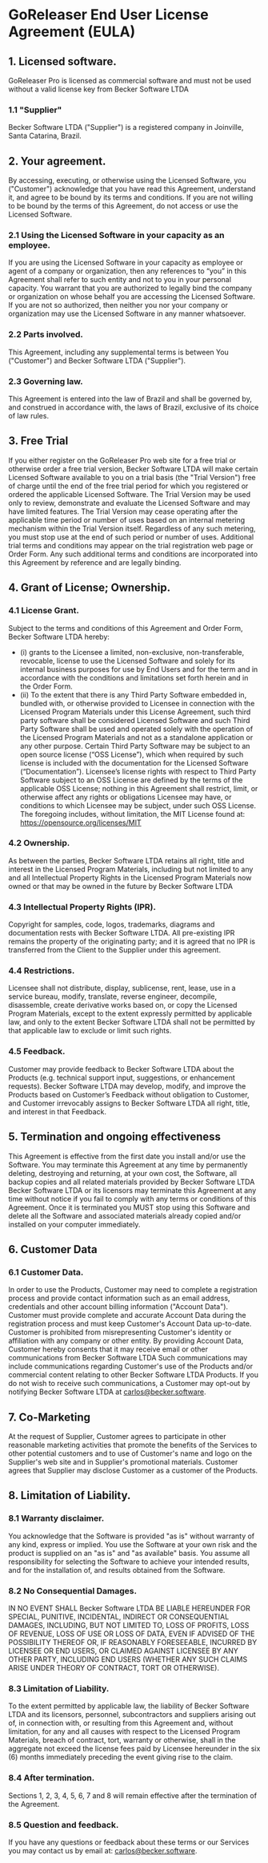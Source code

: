 # GoReleaser End User License Agreement (EULA)

## 1. Licensed software.
GoReleaser Pro is licensed as commercial software and must not be used without a valid license key from Becker Software LTDA

### 1.1 "Supplier"

Becker Software LTDA ("Supplier") is a registered company in Joinville, Santa Catarina, Brazil.

## 2. Your agreement.

By accessing, executing, or otherwise using the Licensed Software, you ("Customer") acknowledge that you have read this Agreement, understand it, and agree to be bound by its terms and conditions.
If you are not willing to be bound by the terms of this Agreement, do not access or use the Licensed Software.

### 2.1 Using the Licensed Software in your capacity as an employee.

If you are using the Licensed Software in your capacity as employee or agent of a company or organization, then any references to “you” in this Agreement shall refer to such entity and not to you in your personal capacity.
You warrant that you are authorized to legally bind the company or organization on whose behalf you are accessing the Licensed Software.
If you are not so authorized, then neither you nor your company or organization may use the Licensed Software in any manner whatsoever.

### 2.2 Parts involved.

This Agreement, including any supplemental terms is between You ("Customer") and Becker Software LTDA ("Supplier").

### 2.3 Governing law.
This Agreement is entered into the law of Brazil and shall be governed by, and construed in accordance with, the laws of Brazil, exclusive of its choice of law rules.

## 3. Free Trial

If you either register on the GoReleaser Pro web site for a free trial or otherwise order a free trial version, Becker Software LTDA will make certain Licensed Software available to you on a trial basis (the "Trial Version") free of charge until the end of the free trial period for which you registered or ordered the applicable Licensed Software.
The Trial Version may be used only to review, demonstrate and evaluate the Licensed Software and may have limited features.
The Trial Version may cease operating after the applicable time period or number of uses based on an internal metering mechanism within the Trial Version itself.
Regardless of any such metering, you must stop use at the end of such period or number of uses.
Additional trial terms and conditions may appear on the trial registration web page or Order Form.
Any such additional terms and conditions are incorporated into this Agreement by reference and are legally binding.

## 4. Grant of License; Ownership.

### 4.1 License Grant.
Subject to the terms and conditions of this Agreement and Order Form, Becker Software LTDA hereby:

- (i) grants to the Licensee a limited, non-exclusive, non-transferable, revocable, license to use the Licensed Software and solely for its internal business purposes for use by End Users and for the term and in accordance with the conditions and limitations set forth herein and in the Order Form.
- (ii) To the extent that there is any Third Party Software embedded in, bundled with, or otherwise provided to Licensee in connection with the Licensed Program Materials under this License Agreement, such third party software shall be considered Licensed Software and such Third Party Software shall be used and operated solely with the operation of the Licensed Program Materials and not as a standalone application or any other purpose.
Certain Third Party Software may be subject to an open source license (“OSS License”), which when required by such license is included with the documentation for the Licensed Software (“Documentation”).
Licensee’s license rights with respect to Third Party Software subject to an OSS License are defined by the terms of the applicable OSS License; nothing in this Agreement shall restrict, limit, or otherwise affect any rights or obligations Licensee may have, or conditions to which Licensee may be subject, under such OSS License.
The foregoing includes, without limitation, the MIT License found at: https://opensource.org/licenses/MIT

### 4.2 Ownership.

As between the parties, Becker Software LTDA retains all right, title and interest in the Licensed Program Materials, including but not limited to any and all Intellectual Property Rights in the Licensed Program Materials now owned or that may be owned in the future by Becker Software LTDA

### 4.3 Intellectual Property Rights (IPR).

Copyright for samples, code, logos, trademarks, diagrams and documentation rests with Becker Software LTDA.
All pre-existing IPR remains the property of the originating party; and it is agreed that no IPR is transferred from the Client to the Supplier under this agreement.

### 4.4 Restrictions.

Licensee shall not distribute, display, sublicense, rent, lease, use in a service bureau, modify, translate, reverse engineer, decompile, disassemble, create derivative works based on, or copy the Licensed Program Materials, except to the extent expressly permitted by applicable law, and only to the extent Becker Software LTDA shall not be permitted by that applicable law to exclude or limit such rights.

### 4.5 Feedback.

Customer may provide feedback to Becker Software LTDA about the Products (e.g. technical support input, suggestions, or enhancement requests).
Becker Software LTDA may develop, modify, and improve the Products based on Customer’s Feedback without obligation to Customer, and Customer irrevocably assigns to Becker Software LTDA all right, title, and interest in that Feedback.

## 5. Termination and ongoing effectiveness

This Agreement is effective from the first date you install and/or use the Software.
You may terminate this Agreement at any time by permanently deleting, destroying and returning, at your own cost, the Software, all backup copies and all related materials provided by Becker Software LTDA Becker Software LTDA or its licensors may terminate this Agreement at any time without notice if you fail to comply with any terms or conditions of this Agreement.
Once it is terminated you MUST stop using this Software and delete all the Software and associated materials already copied and/or installed on your computer immediately.

## 6. Customer Data

### 6.1 Customer Data.

In order to use the Products, Customer may need to complete a registration process and provide contact information such as an email address, credentials and other account billing information ("Account Data").
Customer must provide complete and accurate Account Data during the registration process and must keep Customer's Account Data up-to-date.
Customer is prohibited from misrepresenting Customer's identity or affiliation with any company or other entity.
By providing Account Data, Customer hereby consents that it may receive email or other communications from Becker Software LTDA Such communications may include communications regarding Customer's use of the Products and/or commercial content relating to other Becker Software LTDA Products.
If you do not wish to receive such communications, a Customer may opt-out by notifying Becker Software LTDA at carlos@becker.software.

## 7. Co-Marketing

At the request of Supplier, Customer agrees to participate in other reasonable marketing activities that promote the benefits of the Services to other potential customers and to use of Customer's name and logo on the Supplier's web site and in Supplier's promotional materials.
Customer agrees that Supplier may disclose Customer as a customer of the Products.

## 8. Limitation of Liability.

### 8.1 Warranty disclaimer.

You acknowledge that the Software is provided "as is" without warranty of any kind, express or implied.
You use the Software at your own risk and the product is supplied on an "as is" and "as available" basis.
You assume all responsibility for selecting the Software to achieve your intended results, and for the installation of, and results obtained from the Software.

### 8.2 No Consequential Damages.

IN NO EVENT SHALL Becker Software LTDA BE LIABLE HEREUNDER FOR SPECIAL, PUNITIVE, INCIDENTAL, INDIRECT OR CONSEQUENTIAL DAMAGES, INCLUDING, BUT NOT LIMITED TO, LOSS OF PROFITS, LOSS OF REVENUE, LOSS OF USE OR LOSS OF DATA, EVEN IF ADVISED OF THE POSSIBILITY THEREOF OR, IF REASONABLY FORESEEABLE, INCURRED BY LICENSEE OR END USERS, OR CLAIMED AGAINST LICENSEE BY ANY OTHER PARTY, INCLUDING END USERS (WHETHER ANY SUCH CLAIMS ARISE UNDER THEORY OF CONTRACT, TORT OR OTHERWISE).

### 8.3 Limitation of Liability.

To the extent permitted by applicable law, the liability of Becker Software LTDA and its licensors, personnel, subcontractors and suppliers arising out of, in connection with, or resulting from this Agreement and, without limitation, for any and all causes with respect to the Licensed Program Materials, breach of contract, tort, warranty or otherwise, shall in the aggregate not exceed the license fees paid by Licensee hereunder in the six (6) months immediately preceding the event giving rise to the claim.

### 8.4 After termination.

Sections 1, 2, 3, 4, 5, 6, 7 and 8 will remain effective after the termination of the Agreement.

### 8.5 Question and feedback.

If you have any questions or feedback about these terms or our Services you may contact us by email at: carlos@becker.software.
